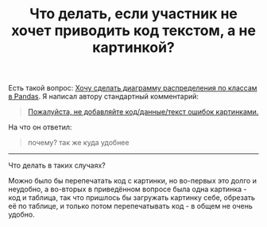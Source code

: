 ﻿---
title: "Что делать, если участник не хочет приводить код текстом, а не картинкой?"
se.owner.user_id: 507426
se.owner.display_name: "wchistow"
se.owner.link: "https://ru.meta.stackoverflow.com/users/507426/wchistow"
se.link: "https://ru.meta.stackoverflow.com/questions/12734/%d0%a7%d1%82%d0%be-%d0%b4%d0%b5%d0%bb%d0%b0%d1%82%d1%8c-%d0%b5%d1%81%d0%bb%d0%b8-%d1%83%d1%87%d0%b0%d1%81%d1%82%d0%bd%d0%b8%d0%ba-%d0%bd%d0%b5-%d1%85%d0%be%d1%87%d0%b5%d1%82-%d0%bf%d1%80%d0%b8%d0%b2%d0%be%d0%b4%d0%b8%d1%82%d1%8c-%d0%ba%d0%be%d0%b4-%d1%82%d0%b5%d0%ba%d1%81%d1%82%d0%be%d0%bc-%d0%b0-%d0%bd%d0%b5-%d0%ba%d0%b0%d1%80%d1%82%d0%b8%d0%bd%d0%ba%d0%be%d0%b9"
se.question_id: 12734
se.post_type: question
---
<p>Есть такой вопрос: <a href="https://ru.stackoverflow.com/q/1520787/">Хочу сделать диаграмму распределения по классам в Pandas</a>. Я написал автору стандартный комментарий:</p>
<blockquote>
<p><a href="https://ru.meta.stackoverflow.com/questions/12119/%d0%9f%d0%be%d1%87%d0%b5%d0%bc%d1%83-%d0%bd%d0%b5-%d1%81%d0%bb%d0%b5%d0%b4%d1%83%d0%b5%d1%82-%d0%b2%d1%8b%d0%ba%d0%bb%d0%b0%d0%b4%d1%8b%d0%b2%d0%b0%d1%82%d1%8c-%d0%ba%d0%be%d0%b4-%d0%b4%d0%b0%d0%bd%d0%bd%d1%8b%d0%b5-%d0%be%d1%88%d0%b8%d0%b1%d0%ba%d0%b8-%d0%b2-%d0%b2%d0%b8%d0%b4%d0%b5-%d1%81%d0%ba%d1%80%d0%b8%d0%bd%d1%88%d0%be%d1%82%d0%be%d0%b2#12120">Пожалуйста, не добавляйте код/данные/текст ошибок картинками.</a></p>
</blockquote>
<p>На что он ответил:</p>
<blockquote>
<p>почему? так же куда удобнее</p>
</blockquote>
<hr />
<p>Что делать в таких случаях?</p>
<p>Можно было бы перепечатать код с картинки, но во-первых это долго и неудобно, а во-вторых в приведённом вопросе была одна картинка - код и таблица, так что пришлось бы загружать картинку себе, обрезать её по таблице, и только потом перепечатывать код - в общем не очень удобно.</p>

